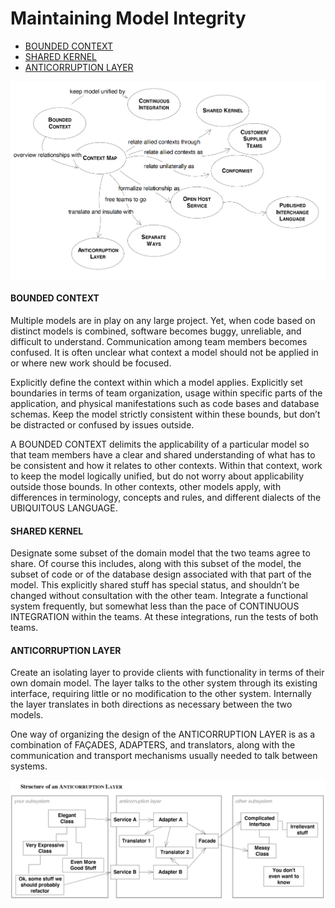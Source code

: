 # Maintaining Model Integrity

* [BOUNDED CONTEXT](#bounded-context)
* [SHARED KERNEL](#shared-kernel)
* [ANTICORRUPTION LAYER](#anticorruption-layer)

![](../0-images/model-integrity.png)

#### BOUNDED CONTEXT
Multiple models are in play on any large project. Yet, when code based on distinct models is combined, software becomes buggy, unreliable, and difficult to understand. Communication among team members becomes confused. It is often unclear what context a model should not be applied in or where new work should be focused.

Explicitly define the context within which a model applies. Explicitly set boundaries in terms of team organization, usage within specific parts of the application, and physical manifestations such as code bases and database schemas. Keep the model strictly consistent within these bounds, but don’t be distracted or confused by issues outside.

A BOUNDED CONTEXT delimits the applicability of a particular model so that team members have a clear and shared understanding of what has to be consistent and how it relates to other contexts. Within that context, work to keep the model logically unified, but do not worry about applicability outside those bounds. In other contexts, other models apply, with differences in terminology, concepts and rules, and different dialects of the UBIQUITOUS LANGUAGE.

#### SHARED KERNEL
Designate some subset of the domain model that the two teams agree to share. Of course this includes, along with this subset of the model, the subset of code or of the database design associated with that part of the model. This explicitly shared stuff has special status, and shouldn’t be changed without consultation with the other team. Integrate a functional system frequently, but somewhat less than the pace of CONTINUOUS INTEGRATION within the teams. At these integrations, run the tests of both teams.

#### ANTICORRUPTION LAYER
Create an isolating layer to provide clients with functionality in terms of their own domain model. The layer talks to the other system through its existing interface, requiring little or no modification to the other system. Internally the layer translates in both directions as necessary between the two models.

One way of organizing the design of the ANTICORRUPTION LAYER is as a combination of FAÇADES, ADAPTERS, and translators, along with the communication and transport mechanisms usually needed to talk between systems.

![](../0-images/anti-corruption-layer.png)